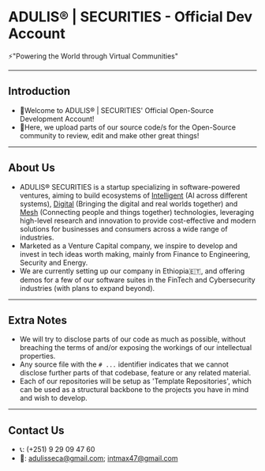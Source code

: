 <!---
NEEDS SOME CHANGES!
	# Contact info (create a separate one for it!)
--->

# ADULIS® | SECURITIES - Official Dev Account
⚡"Powering the World through Virtual Communities"

---
## Introduction
* 👋Welcome to ADULIS® | SECURITIES' Official Open-Source Development Account!
* 🧠Here, we upload parts of our source code/s for the Open-Source community to review, edit and make other great things!

---
## About Us
* ADULIS® SECURITIES is a startup specializing in software-powered ventures, aiming to build ecosystems of <ins>Intelligent</ins> (AI across different systems), <ins>Digital</ins> (Bringing the digital and real worlds together) and <ins>Mesh</ins> (Connecting people and things together) technologies, leveraging high-level research and innovation to provide cost-effective and modern solutions for businesses and consumers across a wide range of industries.
* Marketed as a Venture Capital company, we inspire to develop and invest in tech ideas worth making, mainly from Finance to Engineering, Security and Energy.
* We are currently setting up our company in Ethiopia🇪🇹, and offering demos for a few of our software suites in the FinTech and Cybersecurity industries (with plans to expand beyond).

---
## Extra Notes
* We will try to disclose parts of our code as much as possible, without breaching the terms of and/or exposing the workings of our intellectual properties.
* Any source file with the `# ...` identifier indicates that we cannot disclose further parts of that codebase, feature or any related material.
* Each of our repositories will be setup as 'Template Repositories', which can be used as a structural backbone to the projects you have in mind and wish to develop.

---
## Contact Us
* 📞: (+251) 9 29 09 47 60
* 📧: adulisseca@gmail.com; intmax47@gmail.com
